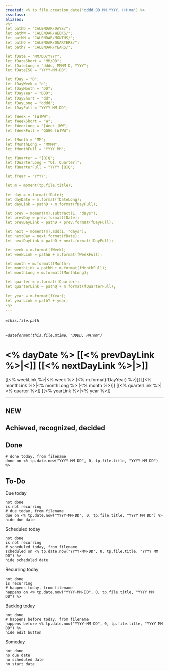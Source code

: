 ```yaml
---
created: <% tp.file.creation_date("dddd DD.MM.YYYY, HH:mm") %>
cssclass:
aliases:
<%*
let pathD = "CALENDAR/DAYS/";
let pathW = "CALENDAR/WEEKS/";
let pathM = "CALENDAR/MONTHS/";
let pathQ = "CALENDAR/QUARTERS/";
let pathY = "CALENDAR/YEARS/";

let fDate = "MM/DD/YYYY";
let fDateShort = "MM/DD";
let fDateLong = "dddd, MMMM D, YYYY";
let fDateISO = "YYYY-MM-DD";

let fDay = "D";
let fDayWeek = "d";
let fDayMonth = "DD";
let fDayYear = "DDD";
let fDayShort = "dd";
let fDayLong = "dddd";
let fDayFull = "YYYY MM DD";

let fWeek = "[W]WW";
let fWeekShort = "W";
let fWeekLong = "[Week ]WW";
let fWeekFull = "GGGG [W]WW";

let fMonth = "MM";
let fMonthLong = "MMMM";
let fMonthFull = "YYYY MM";

let fQuarter = "[Q]Q";
let fQuarterLong = "Q[. Quarter]";
let fQuarterFull = "YYYY [Q]Q";

let fYear = "YYYY";

let m = moment(tp.file.title);

let day = m.format(fDate);
let dayDate = m.format(fDateLong);
let dayLink = pathD + m.format(fDayFull);

let prev = moment(m).subtract(1, "days");
let prevDay = prev.format(fDate);
let prevDayLink = pathD + prev.format(fDayFull);

let next = moment(m).add(1, "days");
let nextDay = next.format(fDate);
let nextDayLink = pathD + next.format(fDayFull);

let week = m.format(fWeek);
let weekLink = pathW + m.format(fWeekFull);

let month = m.format(fMonth);
let monthLink = pathM + m.format(fMonthFull);
let monthLong = m.format(fMonthLong);

let quarter = m.format(fQuarter);
let quarterLink = pathQ + m.format(fQuarterFull);

let year = m.format(fYear);
let yearLink = pathY + year;
-%>
---
```

###### `=this.file.path`
###### `=dateformat(this.file.mtime, "DDDD, HH:mm")`
# <% dayDate %> [[<% prevDayLink %>|<]] [[<% nextDayLink %>|>]]
[[<% weekLink %>|<% week %> (<% m.format(fDayYear) %>)]] [[<% monthLink %>|<% monthLong %> (<% month %>)]] [[<% quarterLink %>|<% quarter %>]] [[<% yearLink %>|<% year %>]]

---

## NEW
## Achieved, recognized, decided
## Done

```tasks
# done today, from filename
done on <% tp.date.now("YYYY-MM-DD", 0, tp.file.title, "YYYY MM DD") %>
```

## To-Do

Due today
```tasks
not done
is not recurring
# due today, from filename
due on <% tp.date.now("YYYY-MM-DD", 0, tp.file.title, "YYYY MM DD") %>
hide due date
```

Scheduled today
```tasks
not done
is not recurring
# scheduled today, from filename
scheduled on <% tp.date.now("YYYY-MM-DD", 0, tp.file.title, "YYYY MM DD") %>
hide scheduled date
```

Recurring today
```tasks
not done
is recurring
# happens today, from filename
happens on <% tp.date.now("YYYY-MM-DD", 0, tp.file.title, "YYYY MM DD") %>
```

Backlog today
```tasks
not done
# happens before today, from filename
happens before <% tp.date.now("YYYY-MM-DD", 0, tp.file.title, "YYYY MM DD") %>
hide edit button
```

Someday
```tasks
not done
no due date
no scheduled date
no start date
```
